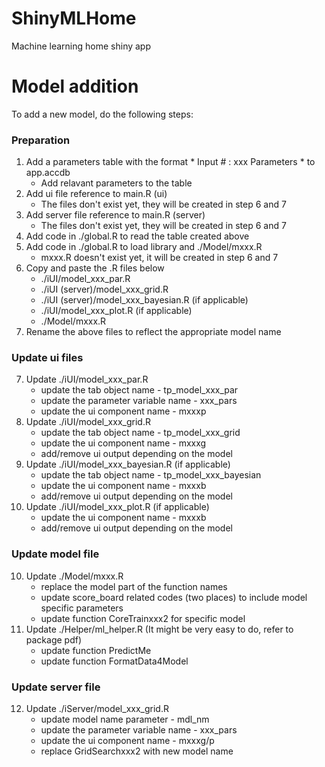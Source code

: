 # ShinyMLHome
Machine learning home shiny app

# Model addition
To add a new model, do the following steps:

### Preparation
1. Add a parameters table with the format * Input # : xxx Parameters * to app.accdb
    + Add relavant parameters to the table
2. Add ui file reference to main.R (ui)
    + The files don't exist yet, they will be created in step 6 and 7
3. Add server file reference to main.R (server)
    + The files don't exist yet, they will be created in step 6 and 7
4. Add code in ./global.R to read the table created above
5. Add code in ./global.R to load library and ./Model/mxxx.R
    + mxxx.R doesn't exist yet, it will be created in step 6 and 7
6. Copy and paste the .R files below
    + ./iUI/model_xxx_par.R
    + ./iUI (server)/model_xxx_grid.R
    + ./iUI (server)/model_xxx_bayesian.R (if applicable)
    + ./iUI/model_xxx_plot.R (if applicable)
    + ./Model/mxxx.R
7. Rename the above files to reflect the appropriate model name

### Update ui files
7. Update ./iUI/model_xxx_par.R
    + update the tab object name - tp_model_xxx_par
    + update the parameter variable name - xxx_pars
    + update the ui component name - mxxxp
8. Update ./iUI/model_xxx_grid.R
    + update the tab object name - tp_model_xxx_grid
    + update the ui component name - mxxxg
    + add/remove ui output depending on the model
9. Update ./iUI/model_xxx_bayesian.R (if applicable)
    + update the tab object name - tp_model_xxx_bayesian
    + update the ui component name - mxxxb
    + add/remove ui output depending on the model
10. Update ./iUI/model_xxx_plot.R (if applicable)
    + update the ui component name - mxxxb
    + add/remove ui output depending on the model

### Update model file
10. Update ./Model/mxxx.R
    + replace the model part of the function names
    + update score_board related codes (two places) to include model specific parameters
    + update function CoreTrainxxx2 for specific model
11. Update ./Helper/ml_helper.R (It might be very easy to do, refer to package pdf)
    + update function PredictMe
    + update function FormatData4Model
    
### Update server file
12. Update ./iServer/model_xxx_grid.R
    + update model name parameter - mdl_nm
    + update the parameter variable name - xxx_pars
    + update the ui component name - mxxxg/p
    + replace GridSearchxxx2 with new model name